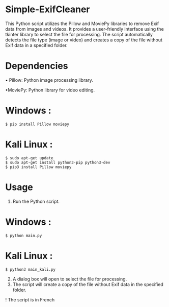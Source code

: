 # Simple-ExifCleaner

This Python script utilizes the Pillow and MoviePy libraries to remove Exif data from images and videos. It provides a user-friendly interface using the tkinter library to select the file for processing. The script automatically detects the file type (image or video) and creates a copy of the file without Exif data in a specified folder.

# Dependencies
• Pillow: Python image processing library.

•MoviePy: Python library for video editing.


# Windows :

    $ pip install Pillow moviepy

# Kali Linux :

    $ sudo apt-get update
    $ sudo apt-get install python3-pip python3-dev
    $ pip3 install Pillow moviepy



    

    


# Usage
1. Run the Python script.

# Windows :
    $ python main.py

# Kali Linux : 
    $ python3 main_kali.py

    

2. A dialog box will open to select the file for processing.
3. The script will create a copy of the file without Exif data in the specified folder.






! The script is in French 

    
